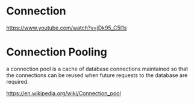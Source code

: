 # Connection

https://www.youtube.com/watch?v=jDk95_C5I1s

# Connection Pooling

a connection pool is a cache of database connections maintained so that the connections can be reused when future requests to the database are required.

https://en.wikipedia.org/wiki/Connection_pool
